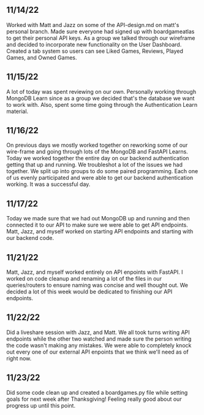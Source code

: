 ## 11/14/22

Worked with Matt and Jazz on some of the API-design.md on matt's personal branch. Made sure everyone had signed up with boardgameatlas to get their personal API keys. As a group we talked through our wireframe and decided to incorporate new functionality on the User Dashboard. Created a tab system so users can see Liked Games, Reviews, Played Games, and Owned Games.

## 11/15/22

A lot of today was spent reviewing on our own. Personally working through MongoDB Learn since as a group we decided that's the database we want to work with. Also, spent some time going through the Authentication Learn material.

## 11/16/22

On previous days we mostly worked together on reworking some of our wire-frame  and going through lots of the MongoDB and FastAPI Learns. Today we worked together the entire day on our backend authentication getting that up and running. We troubleshot a lot of the issues we had together.  We split up into groups to do some paired programming. Each one of us evenly participated and were able to get our backend authentication working. It was a successful day.

## 11/17/22

Today we made sure that we had out MongoDB up and running and then connected it to our API to make sure we were able to get API endpoints. Matt, Jazz, and myself worked on starting API endpoints and starting with our backend code.

## 11/21/22

Matt, Jazz, and myself worked entirely on API enpoints with FastAPI. I worked on code cleanup and renaming a lot of the files in our queries/routers to ensure naming was concise and well thought out. We decided a lot of this week would be dedicated to finishing our API endpoints.

## 11/22/22

Did a liveshare session with Jazz, and Matt. We all took turns writing API endpoints while the other two watched and made sure the person writing the code wasn't making any mistakes. We were able to completely knock out every one of our external API enpoints that we think we'll need as of right now.

## 11/23/22

Did some code clean up and created a boardgames.py file while setting goals for next week after Thanksgiving! Feeling really good about our progress up until this point.